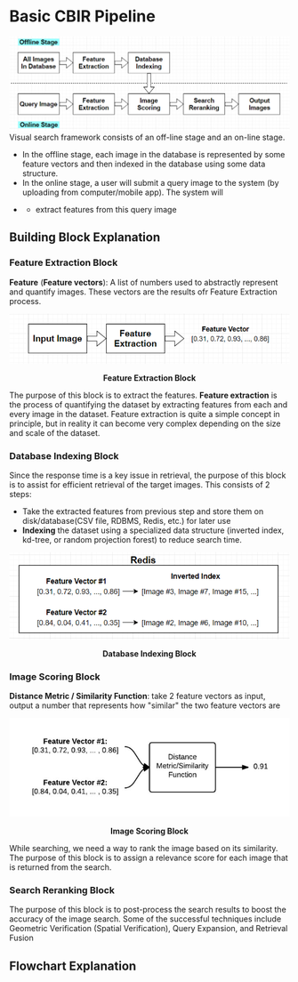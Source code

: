 # Basic CBIR Pipeline
![CBIR Pipeline](https://github.com/khanhducle/khanhducle.github.io/blob/master/images/Pipeline.PNG)
Visual search framework consists of an off-line stage and an on-line stage. 
- In the offline stage, each image in the database is represented by some feature vectors and then indexed in the database using some data structure.
- In the online stage, a user will submit a query image to the system (by uploading from computer/mobile app). The system will 
* * extract features from this query image

## Building Block Explanation

### Feature Extraction Block
**Feature** (**Feature vectors**): A list of numbers used to abstractly represent and quantify images. These vectors are the results ofr Feature Extraction process.
<p align="center">
    <img src="https://github.com/khanhducle/khanhducle.github.io/blob/master/images/Feature_Extraction.PNG">
</p>
<p align="center">
    <b>Feature Extraction Block</b>
</p>

The purpose of this block is to extract the features. **Feature extraction** is the process of quantifying the dataset by extracting features from each and every image in the dataset. Feature extraction is quite a simple concept in principle, but in reality it can become very complex depending on the size and scale of the dataset. 

### Database Indexing Block
Since the response time is a key issue in retrieval, the purpose of this block is to assist for efficient retrieval of the target images. This consists of 2 steps:
- Take the extracted features from previous step and store them on disk/database(CSV file, RDBMS, Redis, etc.) for later use
- **Indexing** the dataset using a specialized data structure (inverted index, kd-tree, or random projection forest) to reduce search time.
<p align="center">
    <img src="https://github.com/khanhducle/khanhducle.github.io/blob/master/images/inverted_index.PNG">
</p>
<p align="center">
    <b>Database Indexing Block</b>
</p>

### Image Scoring Block

**Distance Metric / Similarity Function**: take 2 feature vectors as input, output a number that represents how "similar" the two feature vectors are

<p align="center">
    <img src="https://github.com/khanhducle/khanhducle.github.io/blob/master/images/cbir_comparing_images.jpg">
</p>
<p align="center">
    <b>Image Scoring Block</b>
</p>

While searching, we need a way to rank the image based on its similarity. The purpose of this block is to assign a relevance score for each image that is returned from the search.

### Search Reranking Block
The purpose of this block is to post-process the search results to boost the accuracy of the image search. Some of the successful techniques include Geometric Verification (Spatial Verification), Query Expansion, and Retrieval Fusion 

## Flowchart Explanation

